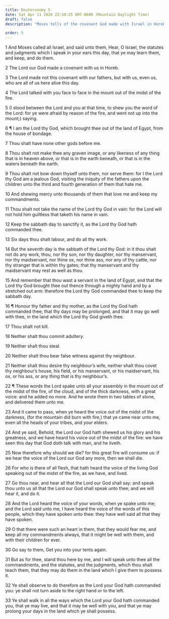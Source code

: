 ```yaml
---
title: Deuteronomy 5
date: Sat Apr 11 2020 22:50:25 GMT-0600 (Mountain Daylight Time)
draft: false
description: "Moses tells of the covenant God made with Israel in Horeb—He reviews the Ten Commandments—Sabbath observance also commemorates the deliverance from Egypt—God talks with man—Blessings flow from obedience."

order: 5
---
```

    
1 And Moses called all Israel, and said unto them, Hear, O Israel, the statutes and judgments which I speak in your ears this day, that ye may learn them, and keep, and do them.

2 The Lord our God made a covenant with us in Horeb.

3 The Lord made not this covenant with our fathers, but with us, even us, who are all of us here alive this day.

4 The Lord talked with you face to face in the mount out of the midst of the fire.

5 (I stood between the Lord and you at that time, to shew you the word of the Lord: for ye were afraid by reason of the fire, and went not up into the mount;) saying.

6 ¶ I am the Lord thy God, which brought thee out of the land of Egypt, from the house of bondage.

7 Thou shalt have none other gods before me.

8 Thou shalt not make thee any graven image, or any likeness of any thing that is in heaven above, or that is in the earth beneath, or that is in the waters beneath the earth.

9 Thou shalt not bow down thyself unto them, nor serve them: for I the Lord thy God am a jealous God, visiting the iniquity of the fathers upon the children unto the third and fourth generation of them that hate me.

10 And shewing mercy unto thousands of them that love me and keep my commandments.

11 Thou shalt not take the name of the Lord thy God in vain: for the Lord will not hold him guiltless that taketh his name in vain.

12 Keep the sabbath day to sanctify it, as the Lord thy God hath commanded thee.

13 Six days thou shalt labour, and do all thy work.

14 But the seventh day is the sabbath of the Lord thy God: in it thou shalt not do any work, thou, nor thy son, nor thy daughter, nor thy manservant, nor thy maidservant, nor thine ox, nor thine ass, nor any of thy cattle, nor thy stranger that is within thy gates; that thy manservant and thy maidservant may rest as well as thou.

15 And remember that thou wast a servant in the land of Egypt, and that the Lord thy God brought thee out thence through a mighty hand and by a stretched out arm: therefore the Lord thy God commanded thee to keep the sabbath day.

16 ¶ Honour thy father and thy mother, as the Lord thy God hath commanded thee; that thy days may be prolonged, and that it may go well with thee, in the land which the Lord thy God giveth thee.

17 Thou shalt not kill.

18 Neither shalt thou commit adultery.

19 Neither shalt thou steal.

20 Neither shalt thou bear false witness against thy neighbour.

21 Neither shalt thou desire thy neighbour’s wife, neither shalt thou covet thy neighbour’s house, his field, or his manservant, or his maidservant, his ox, or his ass, or any thing that is thy neighbour’s.

22 ¶ These words the Lord spake unto all your assembly in the mount out of the midst of the fire, of the cloud, and of the thick darkness, with a great voice: and he added no more. And he wrote them in two tables of stone, and delivered them unto me.

23 And it came to pass, when ye heard the voice out of the midst of the darkness, (for the mountain did burn with fire,) that ye came near unto me, even all the heads of your tribes, and your elders.

24 And ye said, Behold, the Lord our God hath shewed us his glory and his greatness, and we have heard his voice out of the midst of the fire: we have seen this day that God doth talk with man, and he liveth.

25 Now therefore why should we die? for this great fire will consume us: if we hear the voice of the Lord our God any more, then we shall die.

26 For who is there of all flesh, that hath heard the voice of the living God speaking out of the midst of the fire, as we have, and lived.

27 Go thou near, and hear all that the Lord our God shall say: and speak thou unto us all that the Lord our God shall speak unto thee; and we will hear it, and do it.

28 And the Lord heard the voice of your words, when ye spake unto me; and the Lord said unto me, I have heard the voice of the words of this people, which they have spoken unto thee: they have well said all that they have spoken.

29 O that there were such an heart in them, that they would fear me, and keep all my commandments always, that it might be well with them, and with their children for ever.

30 Go say to them, Get you into your tents again.

31 But as for thee, stand thou here by me, and I will speak unto thee all the commandments, and the statutes, and the judgments, which thou shalt teach them, that they may do them in the land which I give them to possess it.

32 Ye shall observe to do therefore as the Lord your God hath commanded you: ye shall not turn aside to the right hand or to the left.

33 Ye shall walk in all the ways which the Lord your God hath commanded you, that ye may live, and that it may be well with you, and that ye may prolong your days in the land which ye shall possess.
